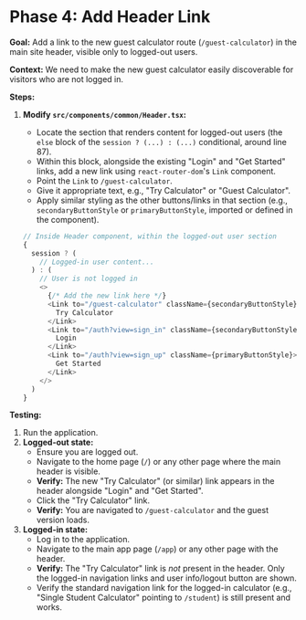 # Phase 4: Add Header Link

**Goal:** Add a link to the new guest calculator route (`/guest-calculator`) in the main site header, visible only to logged-out users.

**Context:** We need to make the new guest calculator easily discoverable for visitors who are not logged in.

**Steps:**

1.  **Modify `src/components/common/Header.tsx`:**
    *   Locate the section that renders content for logged-out users (the `else` block of the `session ? (...) : (...)` conditional, around line 87).
    *   Within this block, alongside the existing "Login" and "Get Started" links, add a new link using `react-router-dom`'s `Link` component.
    *   Point the `Link` to `/guest-calculator`.
    *   Give it appropriate text, e.g., "Try Calculator" or "Guest Calculator".
    *   Apply similar styling as the other buttons/links in that section (e.g., `secondaryButtonStyle` or `primaryButtonStyle`, imported or defined in the component).

    ```typescript
    // Inside Header component, within the logged-out user section
    {
      session ? (
        // Logged-in user content...
      ) : (
        // User is not logged in
        <>
          {/* Add the new link here */}
          <Link to="/guest-calculator" className={secondaryButtonStyle}> {/* Or primaryButtonStyle */}
            Try Calculator
          </Link>
          <Link to="/auth?view=sign_in" className={secondaryButtonStyle}>
            Login
          </Link>
          <Link to="/auth?view=sign_up" className={primaryButtonStyle}>
            Get Started
          </Link>
        </>
      )
    }
    ```

**Testing:**

1.  Run the application.
2.  **Logged-out state:**
    *   Ensure you are logged out.
    *   Navigate to the home page (`/`) or any other page where the main header is visible.
    *   **Verify:** The new "Try Calculator" (or similar) link appears in the header alongside "Login" and "Get Started".
    *   Click the "Try Calculator" link.
    *   **Verify:** You are navigated to `/guest-calculator` and the guest version loads.
3.  **Logged-in state:**
    *   Log in to the application.
    *   Navigate to the main app page (`/app`) or any other page with the header.
    *   **Verify:** The "Try Calculator" link is *not* present in the header. Only the logged-in navigation links and user info/logout button are shown.
    *   Verify the standard navigation link for the logged-in calculator (e.g., "Single Student Calculator" pointing to `/student`) is still present and works. 